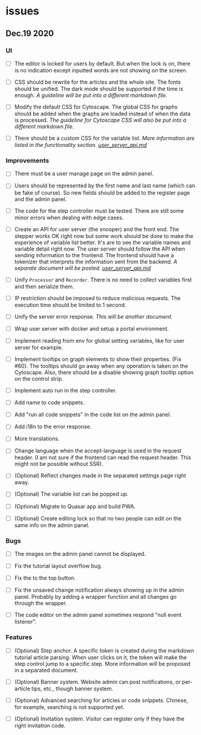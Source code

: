 
# issues 

## Dec.19 2020
### UI 

- [ ] The editor is locked for users by default. But when the lock is on, there is no indication except inputted words are not showing on the screen. 

- [ ] CSS should be rewrite for the articles and the whole site. The fonts should be unified. The dark mode should be supported if the time is enough. _A guideline will be put into a different markdown file._

- [ ] Modify the default CSS for Cytoscape. The global CSS for graphs should be added when the graphs are loaded instead of when the data is processed. _The guideline for Cytoscape CSS will also be put into a different markdown file._

- [ ] There should be a custom CSS for the variable list. _More information are listed in the functionality section. [user_server_api.md](./user_server_api.md)_

### Improvements

- [ ] There must be a user manage page on the admin panel. 

- [ ] Users should be represented by the first name and last name (which can be fake of course). So new fields should be added to the register page and the admin panel. 

- [ ] The code for the step controller must be tested. There are still some minor errors when dealing with edge cases. 

- [ ] Create an API for user server (the snooper) and the front end. The stepper works OK right now but some work should be done to make the experience of variable list better. It's are to see the variable names and variable detail right now. The user server should follow the API when sending information to the frontend. The frontend should have a tokenizer that interprets the information sent from the backend. _A separate document will be posted. [user_server_api.md](./user_server_api.md)_

- [ ] Unify `Processor` and `Recorder`. There is no need to collect variables first and then serialize them.

- [ ] IP restriction should be imposed to reduce malicious requests. The execution time should be limited to 1 second. 

- [ ] Unify the server error response. _This will be another document._ 

- [ ] Wrap user server with docker and setup a portal environment. 

- [ ] Implement reading from env for global setting variables, like for user server for example. 

- [ ] Implement tooltips on graph elements to show their properties. (Fix #60). The tooltips should go away when any operation is taken on the Cytoscape. Also, there should be a disable showing graph tooltip option on the control strip. 

- [ ] Implement auto run in the step controller. 

- [ ] Add name to code snippets. 

- [ ] Add "run all code snippets" in the code list on the admin panel. 

- [ ] Add i18n to the error response. 

- [ ] More translations. 

- [ ] Change language when the accept-language is used in the request header. (I am not sure if the frontend can read the request header. This might not be possible without SSR). 

- [ ] (Optional) Reflect changes made in the separated settings page right away. 

- [ ] (Optional) The variable list can be popped up. 

- [ ] (Optional) Migrate to Quasar app and build PWA. 

- [ ] (Optional) Create editing lock so that no two people can edit on the same info on the admin panel. 
### Bugs 

- [ ] The images on the admin panel cannot be displayed. 

- [ ] Fix the tutorial layout overflow bug. 

- [ ] Fix the to the top button. 

- [ ] Fix the unsaved change notification always showing up in the admin panel. Probably by adding a wrapper function and all changes go through the wrapper. 

- [ ] The code editor on the admin panel sometimes respond "null event listener". 

### Features 

- [ ] (Optional) Step anchor. A specific token is created during the markdown tutorial article parsing. When user clicks on it, the token will make the step control jump to a specific step. More information will be proposed in a separated document. 

- [ ] (Optional) Banner system. Website admin can post notifications, or per-article tips, etc., though banner system. 

- [ ] (Optional) Advanced searching for articles or code snippets. Chinese, for example, searching is not supported yet. 

- [ ] (Optional) Invitation system. Visitor can register only if they have the right invitation code. 
